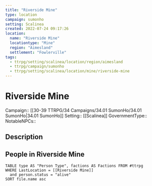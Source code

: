 ```yaml
---
title: "Riverside Mine"
type: location
campaign: sumonho
setting: Scalinea
created: 2022-07-24 09:17:26
location:
  name: "Riverside Mine"
  locationtype: "Mine"
  region: "Aimesland"
  settlement: "Fowlerville"
tags:
  - ttrpg/setting/scalinea/location/region/aimesland
  - ttrpg/campaign/sumonho
  - ttrpg/setting/scalinea/location/mine/riverside-mine
---
```

# Riverside Mine

Campaign:: [[30-39 TTRPG/34 Campaigns/34.01 SumonHo/34.01 SumonHo|34.01 SumonHo]]
Setting:: [[Scalinea]]
GovernmentType::
NotableNPCs::

## Description



## People in Riverside Mine

```dataview
TABLE type AS "Person Type", factions AS Factions FROM #ttrpg 
WHERE LastLocation = [[Riverside Mine]]
  and person.status = "alive"
SORT file.name asc
```



